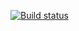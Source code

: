 [![Build status](https://ci.appveyor.com/api/projects/status/f9cx1t7r34em9ao0/branch/master?svg=true)](https://ci.appveyor.com/project/hiiamvalya/bdd-pageobjects/branch/master)
